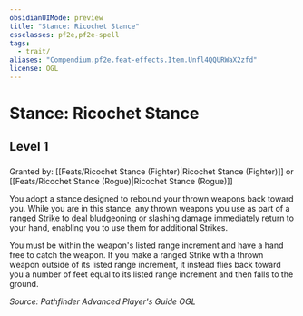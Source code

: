 ```yaml
---
obsidianUIMode: preview
title: "Stance: Ricochet Stance"
cssclasses: pf2e,pf2e-spell
tags:
  - trait/
aliases: "Compendium.pf2e.feat-effects.Item.Unfl4QQURWaX2zfd"
license: OGL
---
```

# Stance: Ricochet Stance
## Level 1
### 






Granted by: [[Feats/Ricochet Stance (Fighter)|Ricochet Stance (Fighter)]] or [[Feats/Ricochet Stance (Rogue)|Ricochet Stance (Rogue)]]

You adopt a stance designed to rebound your thrown weapons back toward you. While you are in this stance, any thrown weapons you use as part of a ranged Strike to deal bludgeoning or slashing damage immediately return to your hand, enabling you to use them for additional Strikes.

You must be within the weapon's listed range increment and have a hand free to catch the weapon. If you make a ranged Strike with a thrown weapon outside of its listed range increment, it instead flies back toward you a number of feet equal to its listed range increment and then falls to the ground.

*Source: Pathfinder Advanced Player's Guide*
*OGL*